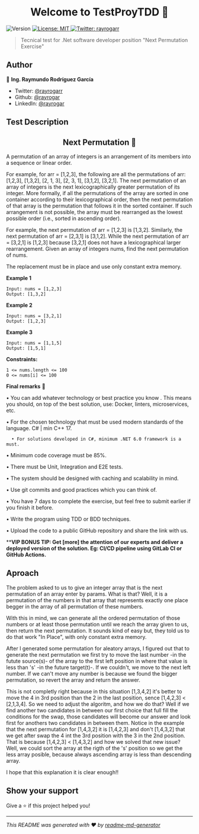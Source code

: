 <h1 align="center">Welcome to TestProyTDD 👋</h1>
<p>
  <img alt="Version" src="https://img.shields.io/badge/version-1.0-blue.svg?cacheSeconds=2592000" />
  <a href="#" target="_blank">
    <img alt="License: MIT" src="https://img.shields.io/badge/License-MIT-yellow.svg" />
  </a>
  <a href="https://twitter.com/rayrogarr" target="_blank">
    <img alt="Twitter: rayrogarr" src="https://img.shields.io/twitter/follow/rayrogarr.svg?style=social" />
  </a>
</p>

> Tecnical test for .Net software developer position &#34;Next Permutation Exercise&#34;

## Author

👤 **Ing. Raymundo Rodríguez García**

* Twitter: [@rayrogarr](https://twitter.com/rayrogarr)
* Github: [@rayrogar](https://github.com/rayrogar)
* LinkedIn: [@rayrogar](https://linkedin.com/in/rayrogar)

## Test Description
  <h2 align = "center"> Next Permutation 🧮</h2>

  A permutation of an array of integers is an arrangement of its members into a sequence or linear order.

For example, for arr = [1,2,3], the following are all the permutations of arr: [1,2,3], [1,3,2], [2, 1, 3], [2, 3, 1], [3,1,2], [3,2,1].
The next permutation of an array of integers is the next lexicographically greater permutation of its integer. More formally, if all the permutations of the array are sorted in one container according to their lexicographical order, then the next permutation of that array is the permutation that follows it in the sorted container. If such arrangement is not possible, the array must be rearranged as the lowest possible order (i.e., sorted in ascending order).

For example, the next permutation of arr = [1,2,3] is [1,3,2].
Similarly, the next permutation of arr = [2,3,1] is [3,1,2].
While the next permutation of arr = [3,2,1] is [1,2,3] because [3,2,1] does not have a lexicographical larger rearrangement.
Given an array of integers nums, find the next permutation of nums.

The replacement must be in place and use only constant extra memory.

**Example 1**
```
Input: nums = [1,2,3]
Output: [1,3,2]
```
**Example 2**
```
Input: nums = [3,2,1]
Output: [1,2,3]
```
**Example 3**
```
Input: nums = [1,1,5]
Output: [1,5,1]
```
**Constraints:**
```
1 <= nums.length <= 100
0 <= nums[i] <= 100
```

**Final remarks** 📝

• You can add whatever technology or best practice you know . This means you should, on top of the best solution, use:
Docker, linters, microservices, etc.

• For the chosen technology that must be used modern standards of the language. C# | min C++ 17.

      • For solutions developed in C#, minimum .NET 6.0 framework is a must.
• Minimum code coverage must be 85%.

• There must be Unit, Integration and E2E tests.

• The system should be designed with caching and scalability in mind.

• Use git commits and good practices which you can think of.

• You have 7 days to complete the exercise, but feel free to submit earlier if you finish it before.

• Write the program using TDD or BDD techniques.

• Upload the code to a public GitHub repository and share the link with us.


****VIP BONUS TIP: Get [more] the attention of our experts and deliver a deployed version of the solution. Eg: CI/CD pipeline
using GitLab CI or GitHub Actions.**


## Aproach

The problem asked to us to give an integer array that is the next permutation of an array enter by params. What is that? Well, it is a permutation of the numbers in that array that represents exactly one place begger in the array of all permutation of these numbers.

With this in mind, we can generate all the ordered permutation of those numbers or at least those permutation until we reach the array given to us, then return the next permutation. It sounds kind of easy but, they told us to do that work "In Place", with only constant extra memory. 

After I generated some permutation for aleatory arrays, I figured out that to generate the next permutation we first try to move the last number -in the futute source(s)- of the array to the first left position in where that value is less than 's' -in the future target(t)-. If we couldn't, we move to the next left number. If we can't move any number is because we found the bigger permutation, so revert the array and return the answer. 

This is not completly right because in this situation [1,3,4,2] it's better to move the 4 in 3rd position than the 2 in the last position, sence [1,4,2,3] < [2,1,3,4]. So we need to adjust the algoritm, and how we do that? Well if we find another two candidates in between our first choice that full fill the conditions for the swap, those candidates will become our answer and look first for anothers two candidates in between them. Notice in the example that the next permutation for [1,4,3,2] it is [1,4,2,3] and don't [1,4,3,2] that we get after swap the 4 int the 3rd position with the 3 in the 2nd position. That is because [1,4,2,3] < [1,4,3,2] and how we solved that new issue? Well, we could sort the array at the rigth of the 's' position so we get the less array posible, because always ascending array is less than descending array.

I hope that this explanation it is clear enough!!


  

## Show your support

Give a ⭐️ if this project helped you!

***
_This README was generated with ❤️ by [readme-md-generator](https://github.com/kefranabg/readme-md-generator)_
